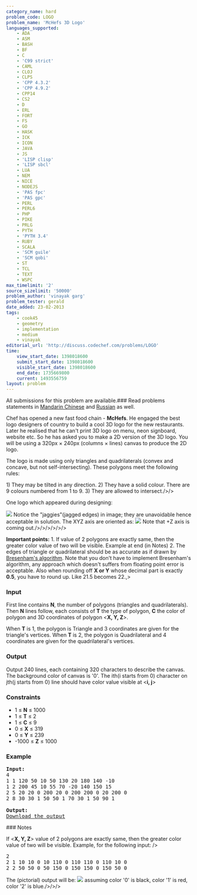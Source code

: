 ```yaml
---
category_name: hard
problem_code: LOGO
problem_name: 'McHefs 3D Logo'
languages_supported:
    - ADA
    - ASM
    - BASH
    - BF
    - C
    - 'C99 strict'
    - CAML
    - CLOJ
    - CLPS
    - 'CPP 4.3.2'
    - 'CPP 4.9.2'
    - CPP14
    - CS2
    - D
    - ERL
    - FORT
    - FS
    - GO
    - HASK
    - ICK
    - ICON
    - JAVA
    - JS
    - 'LISP clisp'
    - 'LISP sbcl'
    - LUA
    - NEM
    - NICE
    - NODEJS
    - 'PAS fpc'
    - 'PAS gpc'
    - PERL
    - PERL6
    - PHP
    - PIKE
    - PRLG
    - PYTH
    - 'PYTH 3.4'
    - RUBY
    - SCALA
    - 'SCM guile'
    - 'SCM qobi'
    - ST
    - TCL
    - TEXT
    - WSPC
max_timelimit: '2'
source_sizelimit: '50000'
problem_author: 'vinayak garg'
problem_tester: gerald
date_added: 23-02-2013
tags:
    - cook45
    - geometry
    - implementation
    - medium
    - vinayak
editorial_url: 'http://discuss.codechef.com/problems/LOGO'
time:
    view_start_date: 1398018600
    submit_start_date: 1398018600
    visible_start_date: 1398018600
    end_date: 1735669800
    current: 1493556759
layout: problem
---
```

All submissions for this problem are available.###  Read problems statements in [Mandarin Chinese](http://www.codechef.com/download/translated/COOK45/mandarin/LOGO.pdf) and [Russian](http://www.codechef.com/download/translated/COOK45/russian/LOGO.pdf) as well.

Chef has opened a new fast food chain - **McHefs**. He engaged the best logo designers of country to build a cool 3D logo for the new restaurants. Later he realised that he can't print 3D logo on menu, neon signboard, website etc. So he has asked you to make a 2D version of the 3D logo. You will be using a 320px × 240px (columns × lines) canvas to produce the 2D logo.

The logo is made using only triangles and quadrilaterals (convex and concave, but not self-intersecting). These polygons meet the following rules:

1\) They may be tilted in any direction.
2\) They have a solid colour. There are 9 colours numbered from 1 to 9.
3\) They are allowed to intersect./>/>

One logo which appeared during designing:

![](//www.codechef.com/download/x2yqVkc.png)
Notice the "jaggies"(jagged edges) in image; they are unavoidable hence acceptable in solution.
The XYZ axis are oriented as:
![](//www.codechef.com/download/Xb82VFH.png)
Note that +Z axis is coming out./>/>/>/>/>/>

**Important points:**
1\. If  value of 2 polygons are exactly same, then the greater color value of two will be visible. Example at end (in Notes)
2\. The edges of triangle or quadrilateral should be as accurate as if drawn by [Bresenham's algorithm](http://en.wikipedia.org/wiki/Bresenham%27s_line_algorithm). Note that you don't have to implement Bresenham's algorithm, any approach which doesn't suffers from floating point error is acceptable. Also when rounding off **X or Y** whose decimal part is exactly **0.5**, you have to round up. Like 21.5 becomes 22.,>

### Input

First line contains **N**, the number of polygons (triangles and quadrilaterals). Then **N** lines follow, each consists of **T** the type of polygon, **C** the color of polygon and 3D coordinates of polygon <**X, Y, Z**>.

When **T** is 1, the polygon is Triangle and 3 coordinates are given for the triangle's vertices. When **T** is 2, the polygon is Quadrilateral and 4 coordinates are given for the quadrilateral's vertices.

### Output

Output 240 lines, each containing 320 characters to describe the canvas. The background color of canvas is '0'. The ith(i starts from 0) character on jth(j starts from 0) line should have color value visible at <**i, j**>

### Constraints

- 1 ≤ **N** ≤ 1000
- 1 ≤ **T** ≤ 2
- 1 ≤ **C** ≤ 9
- 0 ≤ **X** ≤ 319
- 0 ≤ **Y** ≤ 239
- -1000 ≤ **Z** ≤ 1000

### Example

<pre><b>Input:</b>
4
1 1 120 50 10 50 130 20 180 140 -10
1 2 200 45 10 55 70 -20 140 150 15
2 5 20 20 0 200 20 0 200 200 0 20 200 0
2 8 30 30 1 50 50 1 70 30 1 50 90 1

<b>Output:</b>
<a href="/download/sample.out">Download the output</a>
</pre>### Notes

If <**X, Y, Z**> value of 2 polygons are exactly same, then the greater color value of two will be visible. Example, for the following input:
/>

<pre>2
2 1 10 10 0 10 110 0 110 110 0 110 10 0
2 2 50 50 0 50 150 0 150 150 0 150 50 0
</pre>
The (pictorial) output will be:
![](//www.codechef.com/download/hR8s1dO.png)
assuming color '0' is black, color '1' is red, color '2' is blue./>/>/>
